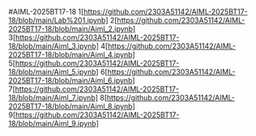 #AIML-2025BT17-18
1[https://github.com/2303A51142/AIML-2025BT17-18/blob/main/Lab%201.ipynb]
2[https://github.com/2303A51142/AIML-2025BT17-18/blob/main/Aiml_2.ipynb]
3[https://github.com/2303A51142/AIML-2025BT17-18/blob/main/Aiml_3.ipynb]
4[https://github.com/2303A51142/AIML-2025BT17-18/blob/main/Aiml_4.ipynb]
5[https://github.com/2303A51142/AIML-2025BT17-18/blob/main/Aiml_5.ipynb]
6[https://github.com/2303A51142/AIML-2025BT17-18/blob/main/Aiml_6.ipynb]
7[https://github.com/2303A51142/AIML-2025BT17-18/blob/main/Aiml_7.ipynb]
8[https://github.com/2303A51142/AIML-2025BT17-18/blob/main/Aiml_8.ipynb]
9[https://github.com/2303A51142/AIML-2025BT17-18/blob/main/Aiml_9.ipynb]

